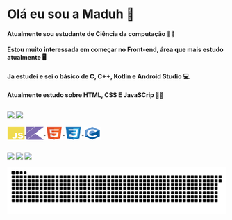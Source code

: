 # **Olá eu sou a Maduh** 👋

#### Atualmente sou estudante de Ciência da computação 👩‍🎓
#### Estou muito interessada em começar no Front-end, área que mais estudo atualmente 🖥️
#### Ja estudei e sei o básico de C, C++, Kotlin e Android Studio 💻
#### Atualmente estudo sobre HTML, CSS E JavaSCrip 👩‍💻
  ##
 <div>
  <a href="https://github.com/MaduhCrema">
  <img height="180em" src="https://github-readme-stats.vercel.app/api?username=MaduhCrema&show_icons=true&theme=cobalt&include_all_commits=true&count_private=true"/>
  <img height="180em" src="https://github-readme-stats.vercel.app/api/top-langs/?username=MaduhCrema&layout=compact&langs_count=7&theme=cobalt"/>
</div>
  
  
<div style="display: inline_block"><br>
  <img align="center" alt="maduh-Js" height="30" width="40" src="https://raw.githubusercontent.com/devicons/devicon/master/icons/javascript/javascript-plain.svg">
  <img align="center" alt="maduh-Kt" height="30" width="40" src="https://raw.githubusercontent.com/devicons/devicon/master/icons/kotlin/kotlin-plain.svg">
  <img align="center" alt="maduh-HTML" height="30" width="40" src="https://raw.githubusercontent.com/devicons/devicon/master/icons/html5/html5-original.svg">
  <img align="center" alt="maduh-CSS" height="30" width="40" src="https://raw.githubusercontent.com/devicons/devicon/master/icons/css3/css3-original.svg">
  <img align="center" alt="maduh-C" height="30" width="40" src="https://raw.githubusercontent.com/devicons/devicon/master/icons/c/c-original.svg">
</div>
  
  ##
  ##  
<div> 
  <a href="https://instagram.com/maduhcodes" target="_blank"><img src="https://img.shields.io/badge/-Instagram-%23E4405F?style=for-the-badge&logo=instagram&logoColor=white" target="_blank"></a>
  <a href = "mailto:eduardacremacarlos2016@gmail.com"><img src="https://img.shields.io/badge/-Gmail-%23333?style=for-the-badge&logo=gmail&logoColor=white" target="_blank"></a>
    <a href="https://www.linkedin.com/in/maria-eduarda-crema-carlos-673a13174" target="_blank"><img src="https://img.shields.io/badge/-LinkedIn-%230077B5?style=for-the-badge&logo=linkedin&logoColor=white" target="_blank"></a> 
 
  ![Snake animation](https://github.com/MaduhCrema/MaduhCrema/blob/output/github-contribution-grid-snake.svg)
 
</div>
  

 
  
